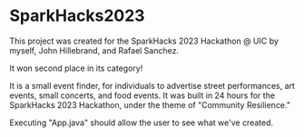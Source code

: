 # SparkHacks2023
This project was created for the SparkHacks 2023 Hackathon @ UIC by myself, John Hillebrand, and Rafael Sanchez.

It won second place in its category!

It is a small event finder, for individuals to advertise street performances, art events, small concerts, and food events.
It was built in 24 hours for the SparkHacks 2023 Hackathon, under the theme of "Community Resilience."

Executing "App.java" should allow the user to see what we've created.
